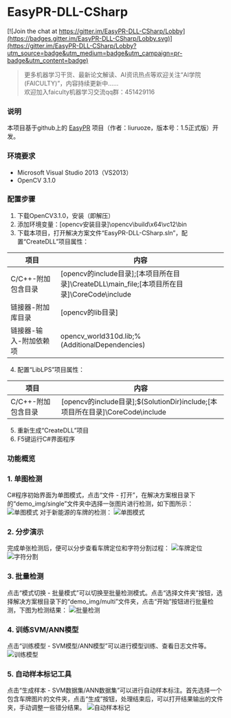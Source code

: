 # EasyPR-DLL-CSharp

[![Join the chat at https://gitter.im/EasyPR-DLL-CSharp/Lobby](https://badges.gitter.im/EasyPR-DLL-CSharp/Lobby.svg)](https://gitter.im/EasyPR-DLL-CSharp/Lobby?utm_source=badge&utm_medium=badge&utm_campaign=pr-badge&utm_content=badge)

> 更多机器学习干货、最新论文解读、AI资讯热点等欢迎关注“AI学院(FAICULTY)”，内容持续更新中……  
> 欢迎加入faiculty机器学习交流qq群：451429116

### 说明
本项目基于github上的 [EasyPR](https://github.com/liuruoze/EasyPR) 项目（作者：liuruoze，版本号：1.5正式版）开发。

### 环境要求
* Microsoft Visual Studio 2013（VS2013）
* OpenCV 3.1.0

### 配置步骤

1. 下载OpenCV3.1.0，安装（即解压）
2. 添加环境变量：[opencv安装目录]\opencv\build\x64\vc12\bin
3. 下载本项目，打开解决方案文件“EasyPR-DLL-CSharp.sln”，配置“CreateDLL”项目属性：

项目 | 内容
---------------------|--------------------------------------------------------------
C/C++-附加包含目录    | [opencv的include目录];[本项目所在目录]\CreateDLL\main_file;[本项目所在目录]\CoreCode\include
链接器-附加库目录     | [opencv的lib目录]
链接器-输入-附加依赖项 | opencv_world310d.lib;%(AdditionalDependencies)

4. 配置“LibLPS”项目属性：

项目 | 内容
---------------------|--------------------------------------------------------------
C/C++-附加包含目录    | [opencv的include目录];$(SolutionDir)include;[本项目所在目录]\CoreCode\include

5. 重新生成“CreateDLL”项目
6. F5键运行C#界面程序

### 功能概览
### 1. 单图检测
C#程序初始界面为单图模式，点击“文件 - 打开”，在解决方案根目录下的“demo_img/single”文件夹中选择一张图片进行检测，如下图所示：
![单图模式](./test_interface/bin/x64/Release/resources/readme_img/single-blue.png)
对于新能源的车牌的检测：
![单图模式](./test_interface/bin/x64/Release/resources/readme_img/single-green.png)
### 2. 分步演示
完成单张检测后，便可以分步查看车牌定位和字符分割过程：
![车牌定位](./test_interface/bin/x64/Release/resources/readme_img/locate-blue.png)
![字符分割](./test_interface/bin/x64/Release/resources/readme_img/seg-green.png)
### 3. 批量检测
点击“模式切换 - 批量模式”可以切换至批量检测模式。点击“选择文件夹”按钮，选择解决方案根目录下的“demo_img/multi”文件夹，点击“开始”按钮进行批量检测，下图为检测结果：
![批量检测](./test_interface/bin/x64/Release/resources/readme_img/multi.png)
### 4. 训练SVM/ANN模型
点击“训练模型 - SVM模型/ANN模型”可以进行模型训练、查看日志文件等。
![训练模型](./test_interface/bin/x64/Release/resources/readme_img/svm-train.png)
### 5. 自动样本标记工具
点击“生成样本 - SVM数据集/ANN数据集”可以进行自动样本标注。首先选择一个包含车牌图片的文件夹，点击“生成”按钮，处理结束后，可以打开结果输出的文件夹，手动调整一些错分结果。
![自动样本标记](./test_interface/bin/x64/Release/resources/readme_img/auto-label.png)
